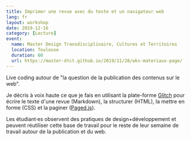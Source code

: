 ```yaml
---
title: Imprimer une revue avec du texte et un navigateur web
lang: fr
layout: workshop
date: 2019-12-16
category: [Lecture]
event:
  name: Master Design Transdisciplinaire, Cultures et Territoires
  location: Toulouse
  duration: 60
  url: https://master-dtct.github.io/2019/11/28/wks-materiaux-page/
---
```


Live coding autour de "la question de la publication des contenus sur le web".

Je décris à voix haute ce que je fais en utilisant la plate-forme [Glitch](https://glitch.com/)
pour écrire le texte d'une revue (Markdown), la structurer (HTML),
la mettre en forme (CSS) et la paginer ([Paged.js](http://npmjs.com/pagedjs)).

Les étudiant·es observent des pratiques de design+développement et peuvent réutiliser
cette base de travail pour le reste de leur semaine de travail autour de la publication
et du web.
